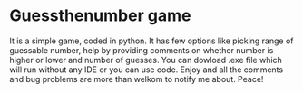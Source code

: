 # Guessthenumber game

It is a simple game, coded in python. It has few options like picking range of guessable number, help by providing comments on whether number is higher or lower and number of guesses. You can dowload .exe file which will run without any IDE or you can use code.
Enjoy and all the comments and bug problems are more than welkom to notify me about.
Peace!
